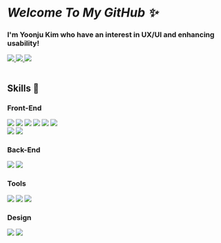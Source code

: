 <!--
**gimewn/gimewn** is a ✨ _special_ ✨ repository because its `README.md` (this file) appears on your GitHub profile.

Here are some ideas to get you started:

- 🔭 I’m currently working on ...
- 🌱 I’m currently learning ...
- 👯 I’m looking to collaborate on ...
- 🤔 I’m looking for help with ...
- 💬 Ask me about ...
- 📫 How to reach me: ...
- 😄 Pronouns: ...
- ⚡ Fun fact: ...
-->

# *Welcome To My GitHub ✨*

### I'm Yoonju Kim who have an interest in UX/UI and enhancing usability!
<div>
<!--포트폴리오-->
<a href="https://bit.ly/3HvENd3" target="_blank">
	<img src="https://img.shields.io/badge/portfolio-000000?style=for-the-badge&logo=githubsponsors&logoColor=ffffff"/>
</a>

<!--블로그-->
<a href="https://velog.io/@gimewn" target="_blank">
	<img src="https://img.shields.io/badge/blog-20C997?style=for-the-badge&logo=velog&logoColor=ffffff"/>
</a>

<!--메일-->
<a href="mailto:yoonju_1120@naver.com" target="_blank">
	<img src="https://img.shields.io/badge/mail-EA4335?style=for-the-badge&logo=gmail&logoColor=ffffff"/>
</a>
</div>

<br/>
	
<!-- ![yoonju's github stats](https://github-readme-stats.vercel.app/api?username=gimewn&show_icons=true&count_private=true&hide_title=true&text_color=292929&icon_color=FF6D60&ring_color=FF6D60) &nbsp;
 -->
## Skills 💭
### Front-End
<div>
	<img src="https://img.shields.io/badge/HTML5-E34F26?style=for-the-badge&logo=html5&logoColor=ffffff"/>
	<img src="https://img.shields.io/badge/CSS3-1572B6?style=for-the-badge&logo=css3&logoColor=ffffff"/>
	<img src="https://img.shields.io/badge/Javascript-F7DF1E?style=for-the-badge&logo=javascript&logoColor=ffffff"/>
	<img src="https://img.shields.io/badge/Typescript-3178C6?style=for-the-badge&logo=typescript&logoColor=ffffff"/>
	<img src="https://img.shields.io/badge/React.js-61DAFB?style=for-the-badge&logo=react&logoColor=ffffff"/>
	<img src="https://img.shields.io/badge/Next.js-000000?style=for-the-badge&logo=nextdotjs&logoColor=ffffff"/>
	<br>
	<img src="https://img.shields.io/badge/Styled Component-DB7093?style=for-the-badge&logo=styledcomponents&logoColor=ffffff"/>
	<img src="https://img.shields.io/badge/SASS-CC6699?style=for-the-badge&logo=sass&logoColor=ffffff"/>
</div>

### Back-End
<div>
	<img src="https://img.shields.io/badge/Python-3776AB?style=for-the-badge&logo=python&logoColor=ffffff"/>
<!-- 	<img src="https://img.shields.io/badge/JAVA-007396?style=for-the-badge&logo=java&logoColor=white">
	<img src="https://img.shields.io/badge/spring boot-6DB33F?style=for-the-badge&logo=springboot&logoColor=ffffff"/> -->
	<img src="https://img.shields.io/badge/MySQL-4479A1?style=for-the-badge&logo=mysql&logoColor=ffffff"/>
</div>

### Tools
<div>
	<img src="https://img.shields.io/badge/VSCode-007ACC?style=for-the-badge&logo=visualstudiocode&logoColor=ffffff"/>
	<img src="https://img.shields.io/badge/Notion-000000?style=for-the-badge&logo=notion&logoColor=ffffff"/>
	<img src="https://img.shields.io/badge/Slack-4A154B?style=for-the-badge&logo=slack&logoColor=ffffff"/>
</div>

### Design
<div>
	<img src="https://img.shields.io/badge/Figma-F24E1E?style=for-the-badge&logo=figma&logoColor=ffffff"/>
	<img src="https://img.shields.io/badge/Photoshop-31A8FF?style=for-the-badge&logo=adobephotoshop&logoColor=ffffff"/>
</div>
